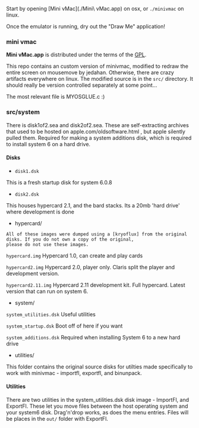 Start by opening [Mini vMac](./Mini\ vMac.app) on osx, or `./minivmac` on linux.

Once the emulator is running, dry out the "Draw Me" application!

### mini vmac

   **Mini vMac.app** is distributed under the terms of the [GPL](license.txt).

   This repo contains an custom version of minivmac, modified to redraw the entire screen on mousemove by jedahan.
   Otherwise, there are crazy artifacts everywhere on linux.
   The modified source is in the `src/` directory. It should really be version controlled separately at some point...

   The most relevant file is MYOSGLUE.c :)

### src/system

   There is disk1of2.sea and disk2of2.sea. These are self-extracting archives that used to be hosted on
   apple.com/oldsoftware.html , but apple silently pulled them. Required for making a system additions
   disk, which is required to install system 6 on a hard drive.

#### Disks

   * `disk1.dsk`

   This is a fresh startup disk for system 6.0.8

   * `disk2.dsk`

   This houses hypercard 2.1, and the bard stacks. Its a 20mb 'hard drive' where development is done

   * hypercard/

    All of these images were dumped using a [kryoflux] from the original disks. If you do not own a copy of the original,
    please do not use these images.

   `hypercard.img` Hypercard 1.0, can create and play cards

   `hypercard2.img` Hypercard 2.0, player only. Claris split the player and development version.

   `hypercard2.11.img` Hypercard 2.11 development kit. Full hypercard. Latest version that can run on system 6.

   * system/

   `system_utilities.dsk` Useful utilities

   `system_startup.dsk` Boot off of here if you want

   `system_additions.dsk` Required when installing System 6 to a new hard drive

   * utilities/

   This folder contains the original source disks for utilties made specifically to work with minivmac - 
   importfl, exportfl, and binunpack.

#### Utilities

  There are two utilities in the system_utilities.dsk disk image - ImportFl, and ExportFl. These let you
  move files between the host operating system and your system6 disk. Drag'n'drop works, as does the menu entries.
  Files will be places in the `out/` folder with ExportFl.
